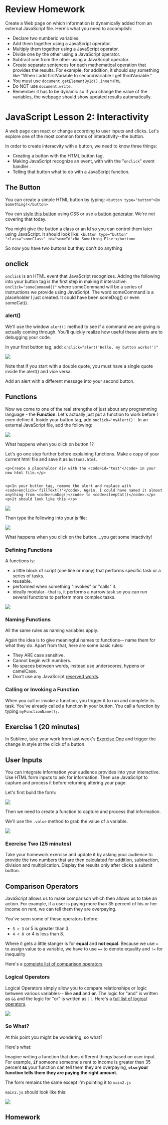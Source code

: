 <h1>Review Homework</h1>

<p>Create a Web page on which information is dynamically added from an external JavaScript file. Here's what you need to accomplish: </p>

<ul>
	<li>Declare two numberic variables.</li>
	<li>Add them together using a JavaScript operator.</li>
	<li>Multiply them together using a JavaScript operator.</li>
	<li>Divide one by the other using a JavaScript operator.</li>
	<li>Subtract one from the other using a JavaScript operator.</li>
	<li>Create separate sentences for each mathematical operation that provides the results. For example, for addition, it should say something like "When I add firstVariable to secondVariable I get thirdVariable." </li>
	<li>You must use <code>document.getElementById().innerHTML</code></li>
	<li>Do NOT use <code>document.write</code>.</li>
	<li>Remember it has to be dynamic so if you change the value of the variables, the webpage should show updated results automatically.</li>
</ul>

<h1>JavaScript Lesson 2: Interactivity</h1>

<p>A web page can react or change according to user inputs and clicks. Let's explore one of the most common forms of interactivity--the button.</p>
<p>In order to create interacvity with a button, we need to know three things:</p>
<ul>
	<li>Creating a button with the HTML button tag.</li>
	<li>Making JavaScript recognize an event, with with the "<code>onclick</code>" event handler .</li>
	<li>Telling that button what to do with a JavaScript function.</li>
</ul>

<h2>The Button</h2>

<p>You can create a simple HTML button by typing: <code>&lt;button type=&quot;button&quot;&gt;Do Something!&lt;/button&gt;</code></p>
<p>You can <a href="http://www.sitepoint.com/build-a-better-button-in-css3/">style this button</a> using CSS or use a <a href="http://css3buttongenerator.com/">button generator</a>. We're not covering that today.</p>

<p>You might give the button a class or an Id so you can control them later using JavaScript. It should look like: <code>&lt;button type=&quot;button&quot; &quot;class=&quot;someClass&quot; id=&quot;someId&quot;&gt;Do Something Else!&lt;/button&gt;</code></p>

<p>So now you have two buttons but they don't do anything</p>

<h2>onclick</h2>

<p><code>onclick</code> is an HTML event that JavaScript recognizes. Adding the following into your button tag is the first step in making it interactive: <code>onclick="someCommand()"</code> where someCommand will be a series of instructions we provide using JavaScript. The word someCommand is a placeholder I just created. It could have been someDog() or even someCat().</p>

<h3>alert()</h3>

<p>We'll use the window <code>alert()</code> method to see if a command we are giving is actually coming through. You'll quickly realize how useful these alerts are to debugging your code. </p>

<p>In your first button tag, add: <code>onclick="alert('Hello, my button works!')"</code></p>

<img src="/img/mag-glass.jpg">
<p>Note that if you start with a double quote, you must have a single quote inside the alert() and vice versa. </p>

<p>Add an alert with a different message into your second button.</p>

<h2>Functions</h2>
<p>Now we come to one of the real strengths of just about any programming language - the <strong>Function</strong>. Let's actually just put a function to work before I even define it. Inside your button tag, add <code>onclick='myAlert()'</code>. In an external JavaScript file, add the following:<p>
<p>
	<img src="/img/js1.png">
</p> 

<p>What happens when you click on button 1?</p>

<p>Let's go one step further before explaining functions. Make a copy of your current html file and save it as <code>button3.html</code>.

	<p>Create a placeholder div with the <code>id="test"</code> in your new html file.</p>
	

	<p>In your button tag, remove the alert and replace with <code>onclick='fillText()'</code>. Again, I could have named it almost anything from <code>runDog()</code> to <code>sleepCat()</code>.</p>
	<p>It should look like this:</p>
<p>
	<img src="/img/button3.png">
</p>

 Then type the following into your js file: </p>
<p>
	<img src="/img/function1.png">
</p>
<p>What happens when you click on the button....you get some intactivity!</p>

<h3>Defining Functions</h3>
<p>A functions is:</p>
<ul>
	<li>a little block of script (one line or many) that performs specific task or a series of tasks.</li>
	<li>reusable.</li>
	<li>performed when something "invokes" or "calls" it.</li>
	<li>ideally modular--that is, it performs a narrow task so you can run several functions to perform more complex tasks.</li>
</ul>

<p>
<img src="/img/define-function.png">
</p>

<h3>Naming Functions</h3>
<p>All the same rules as naming variables apply.</p>

<p>Again the idea is to give meaningful names to functions-- name them for what they do. Apart from that, here are some basic rules: </p>

<ul>
	<li>
		They ARE case sensitive.
	</li>
	<li>
		Cannot begin with numbers.
	</li>
	<li>
		No spaces between words, instead use underscores, hypens or camelCase.
	</li>
	<li>
		Don't use any JavaScript <a href="http://www.w3schools.com/js/js_reserved.asp">reserved words</a>.
	</li>
</ul>
<h3>Calling or Invoking a Function</h3>
<p>When you call or invoke a function, you trigger it to run and complete its task. You've already called a function in your button. You call a function by typing <code>myFunctionName();</code>.</p>
	

<h2>Exercise 1 (20 minutes)</h2>
<p>In Sublime, take your work from last week's <a href="https://github.com/sandeepmj/JavaScript-lesson-1#exercise-one-15-minutes">Exercise One</a> and trigger the change in style at the click of a button.</p>
	

<h2>User Inputs</h2>

<p>You can integrate information your audience provides into your interactive. Use HTML form inputs to ask for information. Then use JavaScript to capture and process it before returning altering your page. </p>

<p>Let's first build the form:</p>
<p>
<img src="/img/form.png">
</p>

<p>Then we need to create a function to capture and process that information.</p>

<p>We'll use the <code>.value</code> method to grab the value of a variable.</p>
<p>
<img src="/img/rentFunction.png">
</p>



<h3>Exercise Two (25 minutes)</h3>
<p>Take your homework exercise and update it by asking your audience to provide the two numbers that are then calculated for addition, subtraction, division and multiplication. Display the results only after clicks a submit button.</p>

<h2>Comparison Operators</h2>
<p>JavaScript allows us to make comparison which then allows us to take an action. For example, if a user is paying more than 35 percent of his or her income on rent, we can tell them they are overpaying.</p>

<p>You've seen some of these operators before:</p>
<ul>
	<li><code>5 &gt; 3</code> or 5 is greater than 3.</li>
	<li><code>4 &lt; 8 </code>or 4 is less than 8.</li>
</ul>

<p>Where it gets a little stanger is for <strong>equal</strong> and <strong> not equal</strong>. Because we use <code>=</code> to assign value to a variable, we have to use <code>==</code> to denote equality and <code>!=</code> for inequality</p>

<p>Here's a <a href="https://developer.mozilla.org/en-US/docs/Web/JavaScript/Guide/Expressions_and_Operators#Comparison_operators">complete list of comparison operators</a></p>

<h3>Logical Operators </h3>
<p>Logical Operators simply allow you to compare relationships or logic between various variables-- like <strong>and</strong> and <strong>or</strong>. The logic for "and" is written as <code>&&</code> and the logic for "or" is written as <code>||</code>. Here's a <a href="https://developer.mozilla.org/en-US/docs/Web/JavaScript/Guide/Expressions_and_Operators#Logical_operators">full list of logical operators</a>.</p>
<p>
<img src="/img/comparison.png">
</p>

<h3>So What?</h3>

<p>At this point you might be wondering, so what?</p>
<p>Here's what:</p>
<p>Imagine writing a function that does different things based on user input. For example, <strong><code>if</code></strong> someone someone's rent to income is greater than 35 percent <strong><code>&&</code></strong> your function can tell them they are overpaying, <strong><code>else</code> your function tells them they are paying the right amount.</strong> </p>

<p>The form remains the same except I'm pointing it to <code>main2.js</code></p>
<p><code>main2.js</code> should look like this:</p>
<p>
<img src="/img/compjs.png">
</p>

<h2>Homework</h2>